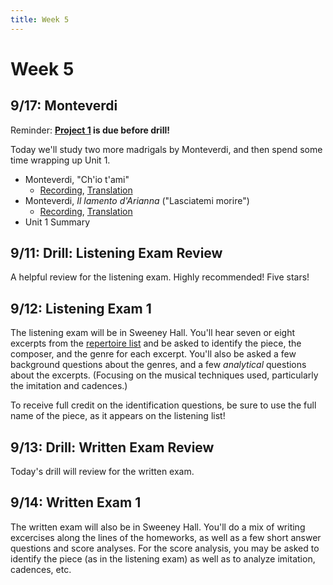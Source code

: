 ```yaml
---
title: Week 5
---
```


# Week 5

## 9/17: Monteverdi

Reminder: **[Project 1](Project-1.pdf) is due before drill!**

Today we'll study two more madrigals by Monteverdi, and then spend some
time wrapping up Unit 1.

* Monteverdi, "Ch'io t'ami"
  * [Recording](https://www.youtube.com/watch?v=s2nHcfOWaI0&index=21&list=PLYyTDR5WeGuTtL7G92HVmXBzi6G2xiL1a), [Translation](/translations/chio-tami.html)
* Monteverdi, _Il lamento d'Arianna_ ("Lasciatemi morire")
  * [Recording](https://www.youtube.com/watch?v=70ZsnDr_D2E&list=PLYyTDR5WeGuTtL7G92HVmXBzi6G2xiL1a&index=22), [Translation](/translations/lasciatemi-morire.html)
* Unit 1 Summary

## 9/11: Drill: Listening Exam Review

A helpful review for the listening exam. Highly recommended! Five stars!

## 9/12: Listening Exam 1

The listening exam will be in Sweeney Hall. You'll hear seven or eight excerpts
from the [repertoire list](/unit-1/#listening-list) and be asked to identify the
piece, the composer, and the genre for each excerpt. You'll also be asked a few
background questions about the genres, and a few *analytical* questions about the
excerpts. (Focusing on the musical techniques used, particularly the imitation
and cadences.)

To receive full credit on the identification questions, be sure to use the full
name of the piece, as it appears on the listening list!

## 9/13: Drill: Written Exam Review

Today's drill will review for the written exam.

## 9/14: Written Exam 1

The written exam will also be in Sweeney Hall. You'll do a mix of writing
excercises along the lines of the homeworks, as well as a few short answer
questions and score analyses. For the score analysis, you may be asked to
identify the piece (as in the listening exam) as well as to analyze imitation,
cadences, etc.
